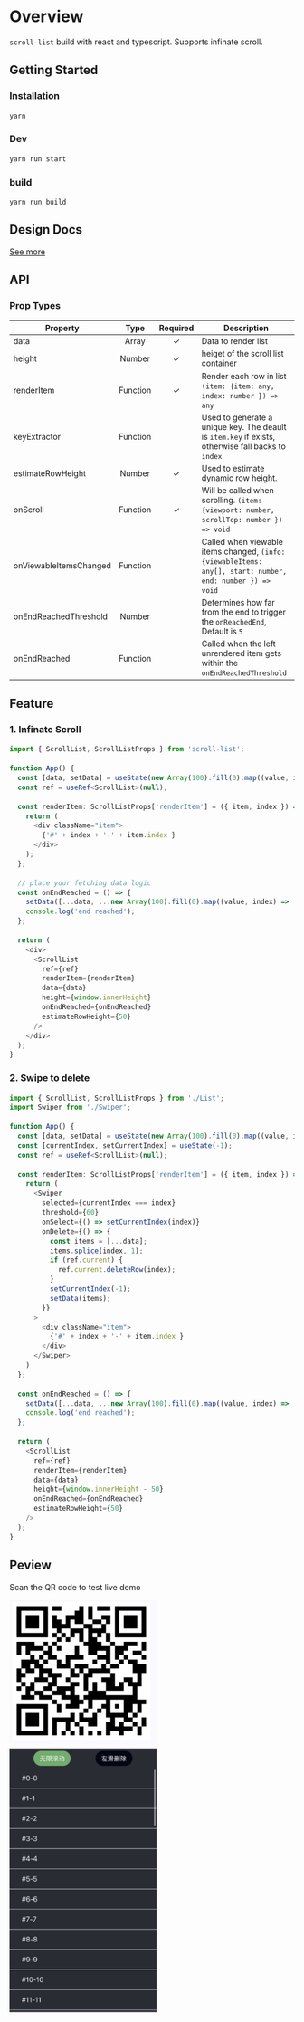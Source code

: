 # Overview
`scroll-list` build with react and typescript. Supports infinate scroll.
## Getting Started

### Installation
```bash
yarn
```
### Dev

```bash
yarn run start
```

### build

```
yarn run build
```

## Design Docs
[See more](./docs/design.md)

## API

### Prop Types

| Property      | Type          | Required  | Description |
| ------------- |:-------------:| :---------: | ---------- |
| data          | Array         |     ✓     | Data to render list |
| height        | Number        |     ✓     | heiget of the scroll list container |
| renderItem    | Function      |     ✓     | Render each row in list `(item: {item: any, index: number }) => any` |
| keyExtractor  | Function      |           | Used to generate a unique key. The deault is `item.key` if exists, otherwise  fall backs to `index` |
| estimateRowHeight | Number    |     ✓     | Used to estimate dynamic row height. |
| onScroll      | Function      |     ✓     | Will be called when scrolling. `(item: {viewport: number, scrollTop: number }) => void`  |
| onViewableItemsChanged | Function |       | Called when viewable items changed, `(info: {viewableItems: any[], start: number, end: number }) => void` |
| onEndReachedThreshold  | Number   |       | Determines how far from the end to trigger the `onReachedEnd`, Default is `5` |
| onEndReached  | Function      |           | Called when the left unrendered item gets within the `onEndReachedThreshold` |


## Feature
### 1. Infinate Scroll

```typescript
import { ScrollList, ScrollListProps } from 'scroll-list';

function App() {
  const [data, setData] = useState(new Array(100).fill(0).map((value, index) => ({ index })));
  const ref = useRef<ScrollList>(null);

  const renderItem: ScrollListProps['renderItem'] = ({ item, index }) => {
    return (
      <div className="item">
        {'#' + index + '-' + item.index }
      </div>
    );
  };

  // place your fetching data logic
  const onEndReached = () => {
    setData([...data, ...new Array(100).fill(0).map((value, index) => ({ index: data.length + index }))])
    console.log('end reached');
  };

  return (
    <div>
      <ScrollList
        ref={ref}
        renderItem={renderItem}
        data={data}
        height={window.innerHeight}
        onEndReached={onEndReached}
        estimateRowHeight={50}
      />
    </div>
  );
}

```

### 2. Swipe to delete

```typescript
import { ScrollList, ScrollListProps } from './List';
import Swiper from './Swiper';

function App() {
  const [data, setData] = useState(new Array(100).fill(0).map((value, index) => ({ index })));
  const [currentIndex, setCurrentIndex] = useState(-1);
  const ref = useRef<ScrollList>(null);

  const renderItem: ScrollListProps['renderItem'] = ({ item, index }) => {
    return (
      <Swiper
        selected={currentIndex === index}
        threshold={60}
        onSelect={() => setCurrentIndex(index)}
        onDelete={() => {
          const items = [...data];
          items.splice(index, 1);
          if (ref.current) {
            ref.current.deleteRow(index);
          }
          setCurrentIndex(-1);
          setData(items);
        }}
      >
        <div className="item">
          {'#' + index + '-' + item.index }
        </div>
      </Swiper>
    )
  };

  const onEndReached = () => {
    setData([...data, ...new Array(100).fill(0).map((value, index) => ({ index: data.length + index }))])
    console.log('end reached');
  };

  return (
    <ScrollList
      ref={ref}
      renderItem={renderItem}
      data={data}
      height={window.innerHeight - 50}
      onEndReached={onEndReached}
      estimateRowHeight={50}
    />
  );
}

```
## Peview

Scan the QR code to test live demo<br/>

<img src="./docs/preview.png" alt="qr" width="260"/>

<br/>
<img src="./docs/list.png" alt="list" width="260"/>
